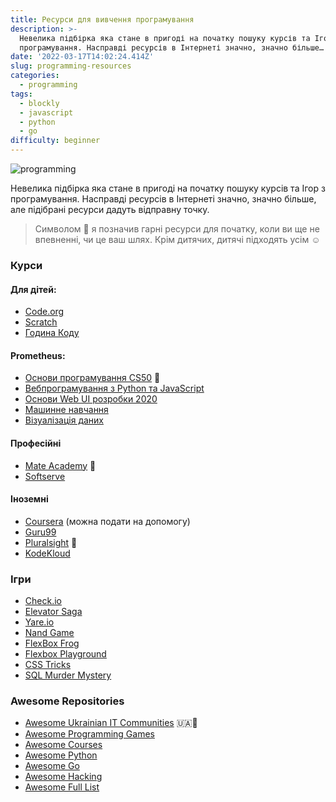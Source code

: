 ```yaml
---
title: Ресурси для вивчення програмування
description: >-
  Невелика підбірка яка стане в пригоді на початку пошуку курсів та Ігор з
  програмування. Насправді ресурсів в Інтернеті значно, значно більше…
date: '2022-03-17T14:02:24.414Z'
slug: programming-resources
categories:
  - programming
tags:
  - blockly
  - javascript
  - python
  - go
difficulty: beginner
---
```


![programming](/images/programming.jpeg)

Невелика підбірка яка стане в пригоді на початку пошуку курсів та Ігор з програмування. Насправді ресурсів в Інтернеті значно, значно більше, але підібрані ресурси дадуть відправну точку.

> Символом 🔰 я позначив гарні ресурси для початку, коли ви ще не впевненні, чи це ваш шлях. Крім дитячих, дитячі підходять усім _☺️_

### Курси

#### **Для дітей:**

* [Code.org](https://code.org/)
* [Scratch](https://scratch.mit.edu/)
* [Година Коду](https://hourofcode.com/us/uk/learn)

#### **Prometheus:**

* [Основи програмування CS50](https://courses.prometheus.org.ua/courses/course-v1:Prometheus+CS50+2019_T1/about) 🔰
* [Вебпрограмування з Python та JavaScript](https://courses.prometheus.org.ua/courses/course-v1:Prometheus+CS50+2021_T1/about)
* [Основи Web UI розробки 2020](https://courses.prometheus.org.ua/courses/course-v1:LITS+114+2020_T3/about)
* [Машинне навчання](https://courses.prometheus.org.ua/courses/IRF/ML101/2016_T3/about)
* [Візуалізація даних](https://courses.prometheus.org.ua/courses/IRF/DV101/2016_T3/about)

#### Професійні

* [Mate Academy](https://mate.academy/#course-list) 🔰
* [Softserve](https://career.softserveinc.com/en-us/it-academy)

#### Іноземні

* [Coursera](https://www.coursera.org/specializations/full-stack-react) (можна подати на допомогу)
* [Guru99](https://www.guru99.com/)
* [Pluralsight](https://app.pluralsight.com/paths/skill/python-3) 🔰
* [KodeKloud](https://kodekloud.com/learning-paths/)

### Ігри

* [Check.io](https://checkio.org/)
* [Elevator Saga](https://play.elevatorsaga.com/)
* [Yare.io](https://yare.io/)
* [Nand Game](https://nandgame.com/)
* [FlexBox Frog](https://flexboxfroggy.com/#uk)
* [Flexbox Playground](https://flexbox.tech/)
* [CSS Tricks](https://css-tricks.com/examples/nth-child-tester/)
* [SQL Murder Mystery](https://mystery.knightlab.com/walkthrough.html)

### Awesome Repositories

* [Awesome Ukrainian IT Communities](https://github.com/grem11n/awesome-it-communities-ua) 🇺🇦🔰
* [Awesome Programming Games](https://github.com/readyready15728/awesome-programming-games)
* [Awesome Courses](https://github.com/prakhar1989/awesome-courses)
* [Awesome Python](https://github.com/vinta/awesome-python)
* [Awesome Go](https://github.com/avelino/awesome-go)
* [Awesome Hacking](https://github.com/Hack-with-Github/Awesome-Hacking)
* [Awesome Full List](https://github.com/topics/awesome)
